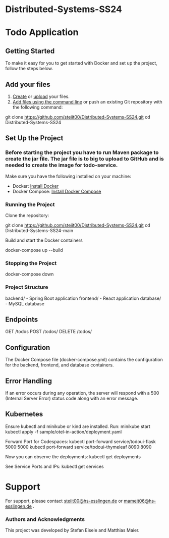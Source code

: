 # Distributed-Systems-SS24

# Todo Application

## Getting Started

To make it easy for you to get started with Docker and set up the project, follow the steps below.

## Add your files

1. [Create](https://docs.gitlab.com/ee/user/project/repository/web_editor.html#create-a-file) or [upload](https://docs.gitlab.com/ee/user/project/repository/web_editor.html#upload-a-file) your files.
2. [Add files using the command line](https://docs.gitlab.com/ee/gitlab-basics/add-file.html#add-a-file-using-the-command-line) or push an existing Git repository with the following command:

git clone https://github.com/steiit00/Distributed-Systems-SS24.git
cd Distributed-Systems-SS24

## Set Up the Project

### Before starting the project you have to run Maven package to create the jar file. The jar file is to big to upload to GitHub and is needed to create the image for todo-service.

Make sure you have the following installed on your machine:

- Docker: [Install Docker](https://docs.docker.com/get-docker/)
- Docker Compose: [Install Docker Compose](https://docs.docker.com/compose/install/)

### Running the Project

Clone the repository:

git clone https://github.com/steiit00/Distributed-Systems-SS24.git
cd Distributed-Systems-SS24-main

Build and start the Docker containers

docker-compose up --build

### Stopping the Project

docker-compose down

### Project Structure

backend/ - Spring Boot application
frontend/ - React application
database/ - MySQL database

## Endpoints

GET /todos
POST /todos/
DELETE /todos/

## Configuration

The Docker Compose file (docker-compose.yml) contains the configuration for the backend, frontend, and database containers. 

## Error Handling

If an error occurs during any operation, the server will respond with a 500 (Internal Server Error) status code along with an error message.

## Kubernetes
Ensure kubectl and minikube or kind are installed.
Run:
minikube start
kubectl apply -f sample/otel-in-action/deployment.yaml

Forward Port for Codespaces:
kubectl port-forward service/todoui-flask 5000:5000
kubectl port-forward service/todoui-thymeleaf 8090:8090

Now you can observe the deployments:
kubectl get deployments

See Service Ports and IPs:
kubectl get services

# Support
For support, please contact steiit00@hs-esslingen.de or mameit06@hs-esslingen.de .

### Authors and Acknowledgments
This project was developed by Stefan Eisele and Matthias Maier.

